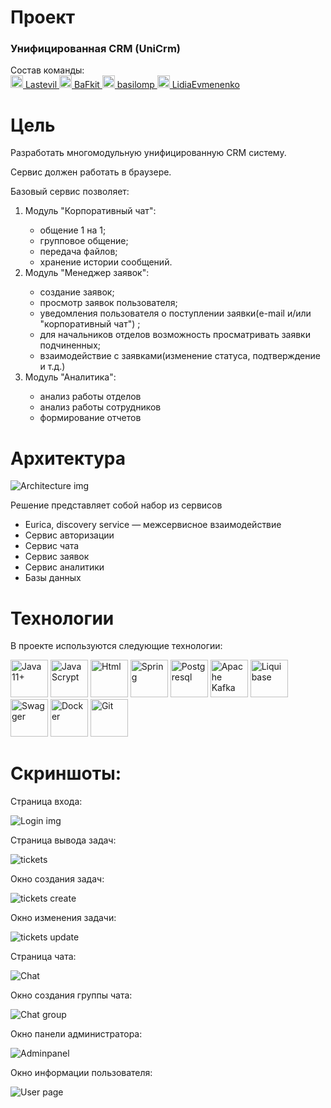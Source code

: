 <h1>Проект</h1>
<h3>Унифицированная CRM (UniCrm)</h3>
Состав команды:
<div>
<a href="https://github.com/lastevil"> <img width="20" background="white" src="https://icons-for-free.com/download-icon-coding+development+github+programming+social+icon-1320086085448562008_0.svg" alt="Lastevil"> Lastevil </a>
<a href="https://github.com/BaFkit"> <img width="20" src="https://icons-for-free.com/download-icon-coding+development+github+programming+social+icon-1320086085448562008_0.svg" alt="BaFkit"> BaFkit </a>
<a href="https://github.com/basilomp"> <img width="20" src="https://icons-for-free.com/download-icon-coding+development+github+programming+social+icon-1320086085448562008_0.svg" alt="basilomp"> basilomp </a>
<a href="https://github.com/LidiaEvmenenko"><img width="20" src="https://icons-for-free.com/download-icon-coding+development+github+programming+social+icon-1320086085448562008_0.svg" alt="LidiaEvmenenko"> LidiaEvmenenko</a>
</div>
<h1>Цель</h1>
<p>Разработать многомодульную унифицированную CRM систему.
</p>
Сервис должен работать в браузере.
<br>
<p>Базовый сервис позволяет:
</p>
<ol>
	<li>Модуль "Корпоративный чат":</li>
  <ul>
	  <li>общение 1 на 1;</li>
	  <li>групповое общение;</li>
	  <li>передача файлов;</li>
	  <li>хранение истории сообщений.</li>
  </ul>
	<li>Модуль "Менеджер заявок":</li>
  <ul>
	  <li>создание заявок;</li>
	  <li>просмотр заявок пользователя;</li>
	  <li>уведомления пользователя о поступлении заявки(e-mail и/или "корпоративный чат") ;</li>
	  <li>для начальников отделов возможность просматривать заявки подчиненных;</li>
	  <li>взаимодействие с заявками(изменение статуса, подтверждение и т.д.)</li>
  </ul>
	<li>Модуль "Аналитика":</li>
  <ul>
	  <li>анализ работы отделов </li>
	  <li>анализ работы сотрудников</li>
	  <li>формирование отчетов</li>
  </ul>
</ol>
<h1>Архитектура</h1>

![Architecture img](/images/Architecture.jpg)

<p>Решение представляет собой набор из сервисов
</p>
<ul>
	<li>Eurica, discovery service — межсервисное взаимодействие</li>
	<li>Сервис авторизации</li>
	<li>Сервис чата</li>
	<li>Сервис заявок</li>
	<li>Сервис аналитики</li>
	<li>Базы данных</li>
</ul>
<h1>Технологии </h1>
<p>В проекте используются следующие технологии:
</p>
<p border="2">
<img width="60" src="https://www.svgrepo.com/show/303388/java-4-logo.svg"  title="Java 11+" onclick="">
<img width="60" src="https://www.svgrepo.com/show/452045/js.svg" title="JavaScrypt" onclick="">
<img width="60" src="https://www.svgrepo.com/show/7866/html.svg" title="Html" onclick="">
<img width="60" src="https://www.svgrepo.com/show/376350/spring.svg" title="Spring" onclick="">
<img width="60" src="https://www.svgrepo.com/show/354200/postgresql.svg" title="Postgresql" onclick="">
<img width="60" src="https://www.businessprocessincubator.com/wp-content/uploads/thumbnails/thumbnail-152417.png" title="Apache Kafka" onclick="">
<img width="60" src="/images/Liquibase1.svg" title="Liquibase" onclick="">
<img width="60" src="https://www.svgrepo.com/show/354420/swagger.svg" title="Swagger" onclick="">
<img width="60" src="https://www.svgrepo.com/show/452192/docker.svg" title="Docker" onclick="">
<img width="60" src="https://www.svgrepo.com/show/452210/git.svg" title="Git" onclick="">
</p>
<h1>Скриншоты:</h1>
Страница входа:

![Login img](/images/login.png)

Страница вывода задач:

![tickets](/images/tickets.jpg)

Окно создания задач:

![tickets create](/images/tickets_create.jpg)

Окно изменения задачи:

![tickets update](/images/tickets_update.jpg)

Страница чата:

![Chat](/images/chat.jpg)

Окно создания группы чата:

![Chat group](/images/chatgroup.jpg)

Окно панели администратора:

![Adminpanel](/images/adminpanel.jpg)

Окно информации пользователя:

![User page](/images/userpage.jpg)
